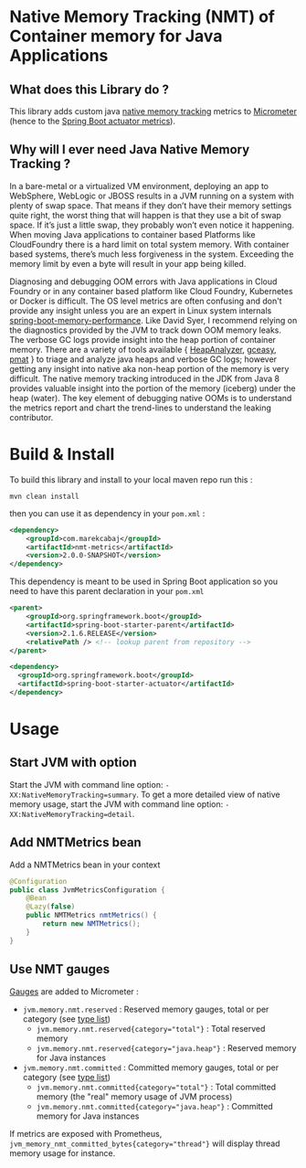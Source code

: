 ﻿# Native Memory Tracking (NMT) of Container memory for Java Applications

## What does this Library do ?
This library adds custom java [native memory tracking](https://docs.oracle.com/javase/8/docs/technotes/guides/troubleshoot/tooldescr007.html) metrics to [Micrometer](https://micrometer.io/) (hence to the [Spring Boot actuator metrics](https://docs.spring.io/spring-boot/docs/current/reference/html/production-ready-metrics.html)).  

## Why will I ever need Java Native Memory Tracking ?

In a bare-metal  or a virtualized VM environment, deploying an app to WebSphere, WebLogic or JBOSS results in a JVM running on a system with plenty of swap space. That means if they don’t have their memory settings quite right, the worst thing that will happen is that they use a bit of swap space. If it’s just a little swap, they probably won’t even notice it happening. When moving Java applications to container based Platforms like CloudFoundry there is a hard limit on total system memory. With container based systems, there’s much less forgiveness in the system. Exceeding the memory limit by even a byte will result in your app being killed.

Diagnosing and debugging OOM errors with Java applications in Cloud Foundry or in any container based platform like Cloud Foundry, Kubernetes or Docker is difficult. The OS level metrics are often confusing and don't provide any insight unless you are an expert in Linux system internals [spring-boot-memory-performance](https://spring.io/blog/2015/12/10/spring-boot-memory-performance). Like David Syer, I recommend relying on the diagnostics provided by the JVM to track down OOM memory leaks. The verbose GC logs provide insight into the heap portion of container memory. There are a variety of tools available { [HeapAnalyzer](http://www.eclipse.org/mat/), [gceasy](http://gceasy.io/), [pmat](http://ibm.co/1pUjktc) } to triage and analyze java heaps and verbose GC logs; however getting any insight into native aka non-heap portion of the memory is very difficult.  The native memory tracking introduced in the JDK from Java 8 provides valuable insight into the portion of the memory (iceberg) under the heap (water).  The key element of debugging native OOMs is to understand the metrics report and chart the trend-lines to understand the leaking contributor.

# Build & Install

To build this library and install to your local maven repo run this :

```
mvn clean install
```

then you can use it as dependency in your `pom.xml` :

```xml
<dependency>
    <groupId>com.marekcabaj</groupId>
    <artifactId>nmt-metrics</artifactId>
    <version>2.0.0-SNAPSHOT</version>
</dependency>
```

This dependency is meant to be used in Spring Boot application so you need to have this parent declaration in your `pom.xml`

```xml
<parent>
    <groupId>org.springframework.boot</groupId>
    <artifactId>spring-boot-starter-parent</artifactId>
    <version>2.1.6.RELEASE</version>
    <relativePath /> <!-- lookup parent from repository -->
</parent>

<dependency>
  <groupId>org.springframework.boot</groupId>
  <artifactId>spring-boot-starter-actuator</artifactId>
</dependency>

```

# Usage

## Start JVM with option

Start the JVM with command line option: `-XX:NativeMemoryTracking=summary`. To get a more detailed view of native memory usage, start the JVM with command line option: `-XX:NativeMemoryTracking=detail`.

## Add NMTMetrics bean

Add a NMTMetrics bean in your context

```java
@Configuration
public class JvmMetricsConfiguration {
    @Bean
    @Lazy(false)
    public NMTMetrics nmtMetrics() {
        return new NMTMetrics();
    }
}
```

## Use NMT gauges

[Gauges](https://micrometer.io/docs/concepts#_gauges) are added to Micrometer :


* `jvm.memory.nmt.reserved` : Reserved memory gauges, total or per category (see [type list](src/main/java/com/marekcabaj/nmt/bean/NativeMemoryTrackingType.java))
    * `jvm.memory.nmt.reserved{category="total"}` : Total reserved memory
    * `jvm.memory.nmt.reserved{category="java.heap"}` : Reserved memory for Java instances
* `jvm.memory.nmt.committed` : Committed memory gauges, total or per category (see [type list](src/main/java/com/marekcabaj/nmt/bean/NativeMemoryTrackingType.java))
    * `jvm.memory.nmt.committed{category="total"}` : Total committed memory (the "real" memory usage of JVM process)
    * `jvm.memory.nmt.committed{category="java.heap"}` : Committed memory for Java instances

If metrics are exposed with Prometheus, `jvm_memory_nmt_committed_bytes{category="thread"}` will display thread memory usage for instance.

